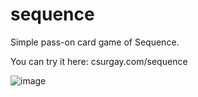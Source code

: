 # sequence

Simple pass-on card game of Sequence.

You can try it here: csurgay.com/sequence

![image](https://github.com/csurgay/sequence/assets/6297098/24a43fe2-60d2-4070-a6fd-73d8e3456b66)
